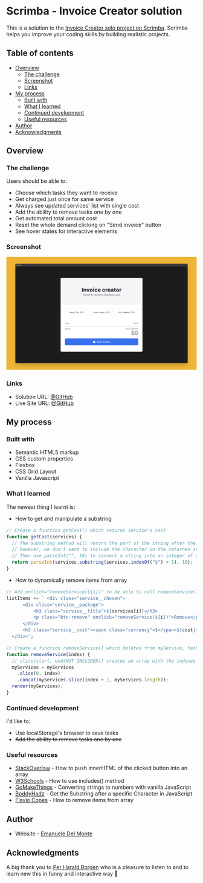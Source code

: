 # Scrimba - Invoice Creator solution

This is a solution to the [Invoice Creator solo project on Scrimba](https://scrimba.com/learn/learnjavascript/). Scrimba helps you improve your coding skills by building realistic projects.

## Table of contents

- [Overview](#overview)
  - [The challenge](#the-challenge)
  - [Screenshot](#screenshot)
  - [Links](#links)
- [My process](#my-process)
  - [Built with](#built-with)
  - [What I learned](#what-i-learned)
  - [Continued development](#continued-development)
  - [Useful resources](#useful-resources)
- [Author](#author)
- [Acknowledgments](#acknowledgments)

## Overview

### The challenge

Users should be able to:

- Choose which tasks they want to receive
- Get charged just once for same service
- Always see updated services' list with single cost
- Add the ability to remove tasks one by one
- Get automated total amount cost
- Reset the whole demand clicking on "Send invoice" button
- See hover states for interactive elements

### Screenshot

![screenshot](./screenshots/screenshot.png)

### Links

- Solution URL: [@GitHub](https://github.com/xdelmo/invoice-creator)
- Live Site URL: [@GitHub](https://htmlpreview.github.io/?https://github.com/xdelmo/invoice-creator/blob/master/index.html)

## My process

### Built with

- Semantic HTML5 markup
- CSS custom properties
- Flexbox
- CSS Grid Layout
- Vanilla Javascript

### What I learned

The newest thing I learnt is:

- How to get and manipulate a substring

```js
// Create a function getCost() which returns service's cost
function getCost(services) {
  // The substring method will return the part of the string after the specified character ("$")
  // However, we don't want to include the character in the returned string, so we increment its index by 1.
  // Then use parseInt("", 10) to convert a string into an integer of the specified radix: in this case 10
  return parseInt(services.substring(services.indexOf("$") + 1), 10);
}
```

- How to dynamically remove items from array

```js
// Add onclick="removeService(${i})" to be able to call removeService() function with corrisponding array item's index to delete
listItems += ` <div class="service__chosen">
      <div class="service__package">
          <h3 class="service__title">${services[i]}</h3>
          <p class="btn-remove" onclick="removeService(${i})">Remove</p>
      </div>
      <h3 class="service__cost"><span class="currency">$</span>${cost}</h3>
  </div>`;
```

```js
// Create a function removeService() which deletes from myService, tasks with corrisponding index
function removeService(index) {
  // slice(start, end(NOT INCLUDED)) creates an array with the indexes it receives. We modify myServices array, from the start to the index we want to remove, and concatenate same array from the first position following the one we removed to the end of the array
  myServices = myServices
    .slice(0, index)
    .concat(myServices.slice(index + 1, myServices.length));
  render(myServices);
}
```

### Continued development

I'd like to:

- Use localStorage's browser to save tasks
- ~~Add the ability to remove tasks one by one~~

### Useful resources

- [StackOverlow](https://stackoverflow.com/questions/62762993/how-to-push-innerhtml-of-the-clicked-button-into-an-array-using-addevenlistener) - How to push innerHTML of the clicked button into an array
- [W3Schools](https://www.w3schools.com/jsref/jsref_includes_array.asp) - How to use includes() method
- [GoMakeThings](https://gomakethings.com/converting-strings-to-numbers-with-vanilla-javascript/) - Converting strings to numbers with vanilla JavaScript
- [BoddyHadz](https://bobbyhadz.com/blog/javascript-get-substring-after-specific-character) - Get the Substring after a specific Character in JavaScript
- [Flavio Copes](https://flaviocopes.com/how-to-remove-item-from-array/) - How to remove items from array

## Author

- Website - [Emanuele Del Monte](https://www.emanueledelmonte.it)

## Acknowledgments

A big thank you to [Per Harald Borgen](https://github.com/perborgen) who is a pleasure to listen to and to learn new this in funny and interactive way 👏

